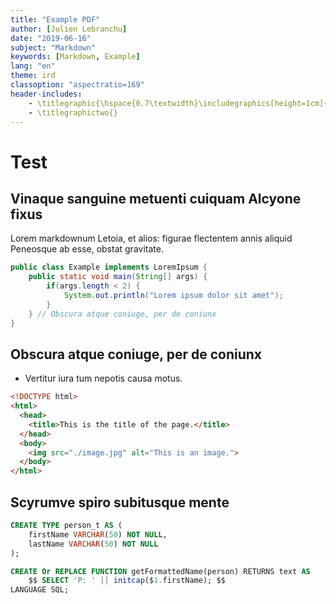 ```yaml
---
title: "Example PDF"
author: [Julien Lebranchu]
date: "2019-06-16"
subject: "Markdown"
keywords: [Markdown, Example]
lang: "en"
theme: ird
classoption: "aspectratio=169"
header-includes:
	- \titlegraphic{\hspace{0.7\textwidth}\includegraphics[height=1cm]{partners.png}}
	- \titlegraphictwo{}
---	
```


# Test


## Vinaque sanguine metuenti cuiquam Alcyone fixus

Lorem markdownum Letoia, et alios: figurae flectentem annis aliquid Peneosque ab
esse, obstat gravitate.

```java
public class Example implements LoremIpsum {
	public static void main(String[] args) {
		if(args.length < 2) {
			System.out.println("Lorem ipsum dolor sit amet");
		}
	} // Obscura atque coniuge, per de coniunx
}
```

## Obscura atque coniuge, per de coniunx

- Vertitur iura tum nepotis causa motus.

```html
<!DOCTYPE html>
<html>
  <head>
    <title>This is the title of the page.</title>
  </head>
  <body>
    <img src="./image.jpg" alt="This is an image.">
  </body>
</html>
```

## Scyrumve spiro subitusque mente

```{.sql caption="Pallas nuper longusque cratere habuisse sepulcro pectore fertur."}
CREATE TYPE person_t AS (
	firstName VARCHAR(50) NOT NULL,
	lastName VARCHAR(50) NOT NULL
);

CREATE Or REPLACE FUNCTION getFormattedName(person) RETURNS text AS
	$$ SELECT 'P: ' || initcap($1.firstName); $$
LANGUAGE SQL;
```